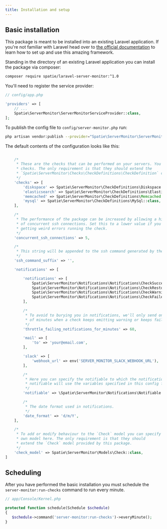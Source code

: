 ```yaml
---
title: Installation and setup
---
```


## Basic installation

This package is meant to be installed into an existing Laravel application. If you're not familiar with Laravel head over to [the official documentation](https://laravel.com/docs) to learn how to set up and use this amazing framework.
  
Standing in the directory of an existing Laravel application you can install the package via composer:

``` bash
composer require spatie/laravel-server-monitor:^1.0
```

You'll need to register the service provider:

```php
// config/app.php

'providers' => [
    // ...
    Spatie\ServerMonitor\ServerMonitorServiceProvider::class,
];
```

To publish the config file to `config/server-monitor.php` run:

``` bash
php artisan vendor:publish --provider="Spatie\ServerMonitor\ServerMonitorServiceProvider"
```

The default contents of the configuration looks like this:

```php

    /*
     * These are the checks that can be performed on your servers. You can add your own
     * checks. The only requirement is that they should extend the
     * `Spatie\ServerMonitor\Checks\CheckDefinitions\CheckDefinition` class.
     */
    'checks' => [
        'diskspace' => Spatie\ServerMonitor\CheckDefinitions\Diskspace::class,
        'elasticsearch' => Spatie\ServerMonitor\CheckDefinitions\Elasticsearch::class,
        'memcached' => Spatie\ServerMonitor\CheckDefinitions\Memcached::class,
        'mysql' => Spatie\ServerMonitor\CheckDefinitions\MySql::class,
    ],

    /*
     * The performance of the package can be increased by allowing a high number
     * of concurrent ssh connections. Set this to a lower value if you're
     * getting weird errors running the check.
     */
    'concurrent_ssh_connections' => 5,

    /*
     * This string will be appended to the ssh command generated by the package.
     */
    'ssh_command_suffix' => '',

    'notifications' => [

        'notifications' => [
            Spatie\ServerMonitor\Notifications\Notifications\CheckSucceeded::class => [],
            Spatie\ServerMonitor\Notifications\Notifications\CheckRestored::class => ['slack'],
            Spatie\ServerMonitor\Notifications\Notifications\CheckWarning::class => ['slack'],
            Spatie\ServerMonitor\Notifications\Notifications\CheckFailed::class => ['slack'],
        ],

        /*
         * To avoid to burying you in notifications, we'll only send one every given amount
         * of minutes when a check keeps emitting warning or keeps failing.
         */
        'throttle_failing_notifications_for_minutes' => 60,

        'mail' => [
            'to' => 'your@email.com',
        ],

        'slack' => [
            'webhook_url' => env('SERVER_MONITOR_SLACK_WEBHOOK_URL'),
        ],

        /*
         * Here you can specify the notifiable to which the notifications should be sent. The default
         * notifiable will use the variables specified in this config file.
         */
        'notifiable' => \Spatie\ServerMonitor\Notifications\Notifiable::class,

        /*
         * The date format used in notifications.
         */
        'date_format' => 'd/m/Y',
    ],

    /*
     * To add or modify behaviour to the `Check` model you can specify your
     * own model here. The only requirement is that they should
     * extend the `Check` model provided by this package.
     */
    'check_model' => Spatie\ServerMonitor\Models\Check::class,
]
```

## Scheduling

After you have performed the basic installation you must schedule the `server-monitor:run-checks` command to run every minute.

```php
// app/Console/Kernel.php

protected function schedule(Schedule $schedule)
{
   $schedule->command('server-monitor:run-checks')->everyMinute();
}
```
